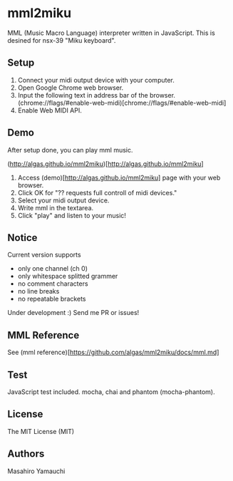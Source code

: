 # mml2miku

MML (Music Macro Language) interpreter written in JavaScript.
This is desined for nsx-39 "Miku keyboard".

## Setup

1. Connect your midi output device with your computer.
2. Open Google Chrome web browser.
3. Input the following text in address bar of the browser.  
(chrome://flags/#enable-web-midi)[chrome://flags/#enable-web-midi]
4. Enable Web MIDI API.

## Demo

After setup done, you can play mml music.

(http://algas.github.io/mml2miku)[http://algas.github.io/mml2miku]

1. Access (demo)[http://algas.github.io/mml2miku] page with your web browser.
2. Click OK for "?? requests full controll of midi devices."
3. Select your midi output device.
4. Write mml in the textarea.
5. Click "play" and listen to your music!

## Notice

Current version supports  
* only one channel (ch 0)
* only whitespace splitted grammer
* no comment characters
* no line breaks
* no repeatable brackets

Under development :)
Send me PR or issues!

## MML Reference

See (mml reference)[https://github.com/algas/mml2miku/docs/mml.md]

## Test

JavaScript test included.
mocha, chai and phantom (mocha-phantom).

## License

The MIT License (MIT)

## Authors

Masahiro Yamauchi
